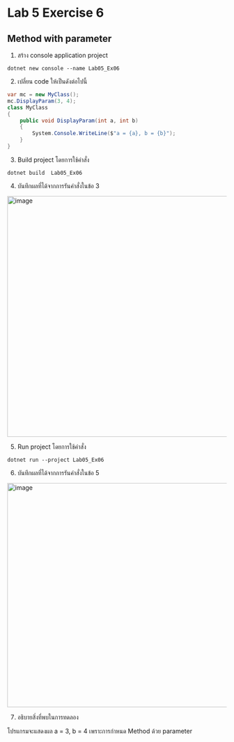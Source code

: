 # Lab 5 Exercise 6

## Method with parameter 


1. สร้าง console application project

```
dotnet new console --name Lab05_Ex06
```
2. เปลี่ยน code ให้เป็นดังต่อไปนี้

```cs
var mc = new MyClass();
mc.DisplayParam(3, 4);
class MyClass
{
    public void DisplayParam(int a, int b)
    {
        System.Console.WriteLine($"a = {a}, b = {b}");
    } 
}
```

3. Build project โดยการใช้คำสั่ง

```
dotnet build  Lab05_Ex06
```

4. บันทึกผลที่ได้จากการรันคำสั่งในข้อ 3

<img width="553" alt="image" src="https://github.com/chatladawongkanyon/03376836-OOP-2566-Lab-05/assets/144195963/75ab6101-b7cc-4355-a8f4-abbea8c818bc">

5. Run project โดยการใช้คำสั่ง

```
dotnet run --project Lab05_Ex06
```

6. บันทึกผลที่ได้จากการรันคำสั่งในข้อ 5

<img width="515" alt="image" src="https://github.com/chatladawongkanyon/03376836-OOP-2566-Lab-05/assets/144195963/2a164109-a003-4449-b8db-1d9e970f32e6">

7. อธิบายสิ่งที่พบในการทดลอง

โปรแกรมจะแสดงผล a = 3, b = 4 เพราะการกำหนด Method ด้วย parameter
